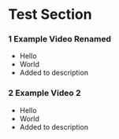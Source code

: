 # Test Section

### 1 Example Video Renamed ###

+ Hello
+ World
+ Added to description

### 2 Example Video 2 ###

+ Hello
+ World
+ Added to description
